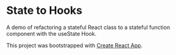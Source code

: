# State to Hooks

A demo of refactoring a stateful React class to a stateful function component with the useState Hook.

This project was bootstrapped with [Create React App](https://github.com/facebook/create-react-app).
